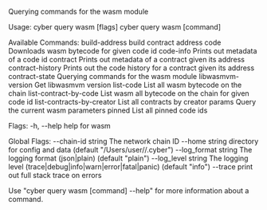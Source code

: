 Querying commands for the wasm module

Usage:
  cyber query wasm [flags]
  cyber query wasm [command]

Available Commands:
  build-address             build contract address
  code                      Downloads wasm bytecode for given code id
  code-info                 Prints out metadata of a code id
  contract                  Prints out metadata of a contract given its address
  contract-history          Prints out the code history for a contract given its address
  contract-state            Querying commands for the wasm module
  libwasmvm-version         Get libwasmvm version
  list-code                 List all wasm bytecode on the chain
  list-contract-by-code     List wasm all bytecode on the chain for given code id
  list-contracts-by-creator List all contracts by creator
  params                    Query the current wasm parameters
  pinned                    List all pinned code ids

Flags:
  -h, --help   help for wasm

Global Flags:
      --chain-id string     The network chain ID
      --home string         directory for config and data (default "/Users/user//.cyber")
      --log_format string   The logging format (json|plain) (default "plain")
      --log_level string    The logging level (trace|debug|info|warn|error|fatal|panic) (default "info")
      --trace               print out full stack trace on errors

Use "cyber query wasm [command] --help" for more information about a command.
